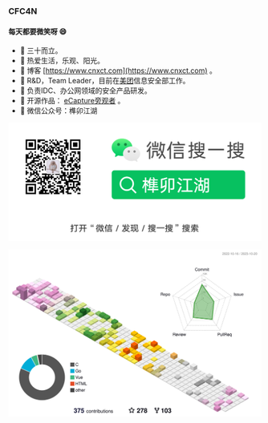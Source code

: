 ### CFC4N 
<img align="right" src="https://github-readme-stats.vercel.app/api?username=cfc4n&show_icons=true&icon_color=0366d6&text_color=2ea44f&bg_color=ffffff&hide_title=true"  alt=""/>



#### 每天都要微笑呀 :smile:

- 🤵 三十而立。
- 🔅 热爱生活，乐观、阳光。
- 🎈 博客 [https://www.cnxct.com](https://www.cnxct.com) 。
- 🎈 R&D，Team Leader，目前在[美团](https://github.com/Meituan)信息安全部工作。
- 🎈 负责IDC、办公网领域的安全产品研发。
- 🎈 开源作品： [eCapture旁观者](https://ecapture.cc) 。
- 🎈 微信公众号：榫卯江湖

![](./wechat-gzhh.png)

![](./profile-3d-contrib/profile-south-season-animate.svg)
